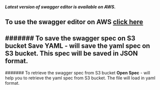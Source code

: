 ##### Latest version of swagger editor is available on AWS.
To use the swagger editor on AWS [click here](http://ec2-54-77-27-13.eu-west-1.compute.amazonaws.com/#/)
---
####### To save the swagger spec on S3 bucket 
**Save YAML** - will save the yaml spec on S3 bucket. This spec will be saved in JSON format.
---
####### To retrieve the swagger spec from S3 bucket 
**Open Spec** - will help you to retrieve the yaml spec from S3 bucket. The file will load in yaml format.